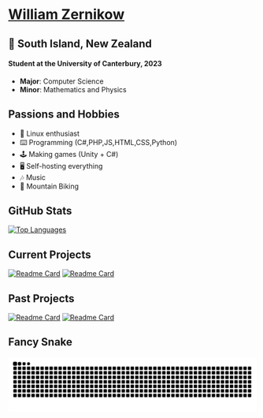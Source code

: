 <h1><a href="https://www.wzernikow.com/" target="_blank">William Zernikow</a></h1>
<h2>📍 South Island, New Zealand</h2>
<h4>Student at the University of Canterbury, 2023</h4>
<ul>
  <li><strong>Major</strong>: Computer Science</li>
  <li><strong>Minor</strong>: Mathematics and Physics</li>
</ul>

<h2>Passions and Hobbies</h2>
<ul>
  <li>🐧 Linux enthusiast</li>
  <li>⌨️ Programming (C#,PHP,JS,HTML,CSS,Python)</li>
  <li>🕹️ Making games (Unity + C#)</li>
  <li>🖥️ Self-hosting everything</li>
  <li>🎶 Music</li>
  <li>🚵 Mountain Biking</li>
</ul>

<h2>GitHub Stats</h2>

[![Top Languages](https://gh-stats.wzernikow.com/api/top-langs?theme=github_dark&layout=compact&username=wzern&langs_count=8)](https://github.com/wzern?tab=repositories)

<h2>Current Projects</h2>

[![Readme Card](https://gh-stats.wzernikow.com/api/pin?username=wzern&repo=weather-pi-project&theme=github_dark)](https://github.com/wzern/weather-pi-project)
[![Readme Card](https://gh-stats.wzernikow.com/api/pin?username=wzern&repo=learning-react-js&theme=github_dark)](https://github.com/wzern/learning-react-js)

<h2>Past Projects</h2>

[![Readme Card](https://gh-stats.wzernikow.com/api/pin?username=wzern&repo=12DGT-Maths-Game&theme=github_dark)](https://github.com/wzern/12DGT-Maths-Game)
[![Readme Card](https://gh-stats.wzernikow.com/api/pin?username=wzern&repo=Retribution&theme=github_dark)](https://github.com/wzern/Retribution)

<h2>Fancy Snake</h2>
<img src="https://raw.githubusercontent.com/wzern/wzern/output/snake.svg" alt="Snake animation" />

